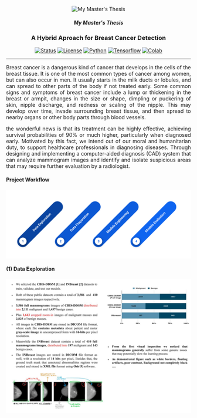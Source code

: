 <p align="center">
 <img src="https://i.imgur.com/rSyq3MW.png" alt="My Master's Thesis"></a>
 <h5 align="center" >My Master's Thesis</h5>
</p>

<h3 align="center"> A Hybrid Aproach for Breast Cancer Detection </h3>

<div align="center">

  [![Status](https://img.shields.io/badge/Status-Active-success)]()
  [![License](https://img.shields.io/badge/License-MIT-blue)](http://creativecommons.org/publicdomain/zero/1.0/)
  [![Python](https://img.shields.io/badge/Python-3.7-red)]()
  [![Tensorflow](https://img.shields.io/badge/Tensorflow-2.11-blue)]()
  [![Colab](https://colab.research.google.com/assets/colab-badge.svg)]()

</div>

---

<p align="justify">
Breast cancer is a dangerous kind of cancer that develops in the cells of the breast tissue. It is one of the most common types of cancer among women, but can also occur in men. It usually starts in the milk ducts or lobules, and can spread to other parts of the body if not treated early. Some common signs and symptoms of breast cancer include a lump or thickening in the breast or armpit, changes in the size or shape, dimpling or puckering of skin, nipple discharge, and redness or scaling of the nipple. This may develop over time, invade surrounding breast tissue, and then spread to nearby organs or other body parts through blood vessels. 
</p>
<p align="justify">
the wonderful news is that its treatment can be highly effective, achieving survival probabilities of 90% or much higher, particularly when diagnosed early. Motivated by this fact, we intend out of our moral and humanitarian duty, to support healthcare professionals in diagnosing diseases. Through designing and implementing a computer-aided diagnosis (CAD) system that can analyze mammogram images and identify and isolate suspicious areas that may require further evaluation by a radiologist. 
</p>

#### Project Workflow

<div>
 <img style="text-align: center;margin: auto;display: block" src="figures/Project-Workflow.png" width="%100"/>
</div>

#### (1) Data Exploration

<div>
 <img style="text-align: center;margin: auto;display: block" src="figures/Data-Exploration.jpg" width="%100"/>
</div>

